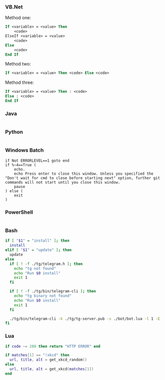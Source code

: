### VB.Net
Method one:
```vb
If <variable> = <value> Then
    <code>
ElseIf <variable> = <value>
    <code>
Else
    <code>
End If
```
Method two:
```vb
If <variable> = <value> Then <code> Else <code>
```
Method three:
```vb
If <variable> = <value> Then : <code>
Else : <code>
End If
```

### Java
```java

```

### Python
```python

```

### Windows Batch
```batch
if Not ERRORLEVEL==1 goto end
if %~4==True (
    echo.
    echo Press enter to close this window. Unless you specified the "Don't wait for cmd to close before starting next" option, further git commands will not start until you close this window.
    pause
) else (
    exit
)
```

### PowerShell
```posh

```

### Bash
```bash
if [ "$1" = "install" ]; then
  install
elif [ "$1" = "update" ]; then
  update
else
  if [ ! -f ./tg/telegram.h ]; then
    echo "tg not found"
    echo "Run $0 install"
    exit 1
  fi

  if [ ! -f ./tg/bin/telegram-cli ]; then
    echo "tg binary not found"
    echo "Run $0 install"
    exit 1
  fi

  ./tg/bin/telegram-cli -k ./tg/tg-server.pub -s ./bot/bot.lua -l 1 -E
fi
```

### Lua
```lua
if code ~= 200 then return "HTTP ERROR" end

if matches[1] == "!xkcd" then
  url, title, alt = get_xkcd_random()
else
  url, title, alt = get_xkcd(matches[1])
end
```
